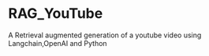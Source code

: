 # RAG_YouTube
A Retrieval augmented generation of a youtube video using Langchain,OpenAI and Python
